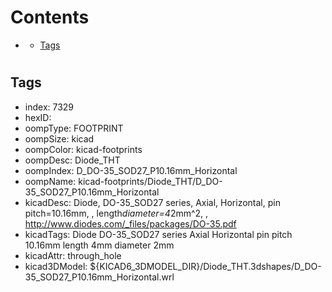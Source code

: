 



Contents
========

* [](#)
	* [Tags](#tags)

# 

## Tags

- index: 7329
- hexID: 
- oompType: FOOTPRINT
- oompSize: kicad
- oompColor: kicad-footprints
- oompDesc: Diode_THT
- oompIndex: D_DO-35_SOD27_P10.16mm_Horizontal
- oompName: kicad-footprints/Diode_THT/D_DO-35_SOD27_P10.16mm_Horizontal
- kicadDesc: Diode, DO-35_SOD27 series, Axial, Horizontal, pin pitch=10.16mm, , length*diameter=4*2mm^2, , http://www.diodes.com/_files/packages/DO-35.pdf
- kicadTags: Diode DO-35_SOD27 series Axial Horizontal pin pitch 10.16mm  length 4mm diameter 2mm
- kicadAttr: through_hole
- kicad3DModel: ${KICAD6_3DMODEL_DIR}/Diode_THT.3dshapes/D_DO-35_SOD27_P10.16mm_Horizontal.wrl

